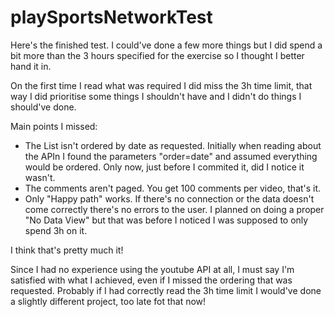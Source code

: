 # playSportsNetworkTest

Here's the finished test. 
I could've done a few more things but I did spend a bit more than the 3 hours specified for the exercise so I thought I better hand it in.

On the first time I read what was required I did miss the 3h time limit, that way I did prioritise some things I shouldn't have and I didn't do things I should've done.

Main points I missed:
- The List isn't ordered by date as requested. Initially when reading about the APIn I found the parameters "order=date" and assumed everything would be ordered. Only now, just before I commited it, did I notice it wasn't.
- The comments aren't paged. You get 100 comments per video, that's it.
- Only "Happy path" works. If there's no connection or the data doesn't come correctly there's no errors to the user. I planned on doing a proper "No Data View" but that was before I noticed I was supposed to only spend 3h on it.

I think that's pretty much it! 

Since I had no experience using the youtube API at all, I must say I'm satisfied with what I achieved, even if I missed the ordering that was requested. Probably if I had correctly read the 3h time limit I would've done a slightly different project, too late fot that now!
